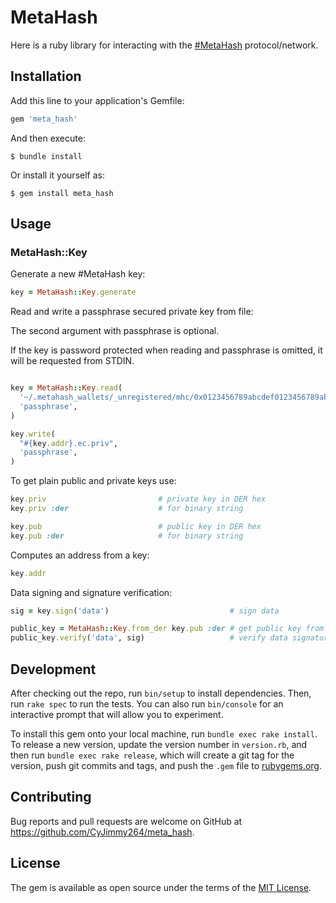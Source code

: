 # MetaHash

Here is a ruby library for interacting with the [#MetaHash](https://metahash.org/ "#MetaHash | Fast, secure, decentralized cryptocurrency") protocol/network.

## Installation

Add this line to your application's Gemfile:

```ruby
gem 'meta_hash'
```

And then execute:

    $ bundle install

Or install it yourself as:

    $ gem install meta_hash

## Usage

### MetaHash::Key

Generate a new #MetaHash key:

```ruby
key = MetaHash::Key.generate
```

Read and write a passphrase secured private key from file:

The second argument with passphrase is optional.

If the key is password protected when reading and passphrase is omitted, it will
be requested from STDIN.

```ruby

key = MetaHash::Key.read(
  '~/.metahash_wallets/_unregistered/mhc/0x0123456789abcdef0123456789abcdef0123456789abcdef01.ec.priv',
  'passphrase',
)

key.write(
  "#{key.addr}.ec.priv",
  'passphrase',
)
```

To get plain public and private keys use:

```ruby
key.priv                         # private key in DER hex
key.priv :der                    # for binary string

key.pub                          # public key in DER hex
key.pub :der                     # for binary string
```

Computes an address from a key:

```ruby
key.addr
```

Data signing and signature verification:

```ruby
sig = key.sign('data')                           # sign data

public_key = MetaHash::Key.from_der key.pub :der # get public key from private key
public_key.verify('data', sig)                   # verify data signature
```

## Development

After checking out the repo, run `bin/setup` to install dependencies. Then, run `rake spec` to run the tests. You can also run `bin/console` for an interactive prompt that will allow you to experiment.

To install this gem onto your local machine, run `bundle exec rake install`. To release a new version, update the version number in `version.rb`, and then run `bundle exec rake release`, which will create a git tag for the version, push git commits and tags, and push the `.gem` file to [rubygems.org](https://rubygems.org).

## Contributing

Bug reports and pull requests are welcome on GitHub at https://github.com/CyJimmy264/meta_hash.

## License

The gem is available as open source under the terms of the [MIT License](https://opensource.org/licenses/MIT).
